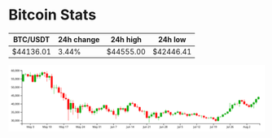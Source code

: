 # Bitcoin Stats

BTC/USDT|24h change|24h high|24h low|
|---|---|---|---|
|$44136.01|3.44%|$44555.00|$42446.41|

<img src="./chart.svg">
